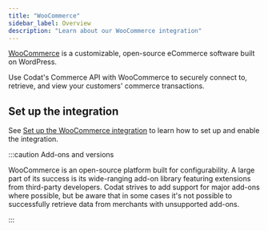 ```yaml
---
title: "WooCommerce"
sidebar_label: Overview
description: "Learn about our WooCommerce integration"
---
```


[WooCommerce](https://woocommerce.com/) is a customizable, open-source eCommerce software built on WordPress.

Use Codat's Commerce API with WooCommerce to securely connect to, retrieve, and view your customers' commerce transactions.

## Set up the integration

See [Set up the WooCommerce integration](/integrations/commerce/woocommerce/commerce-woocommerce-setup) to learn how to set up and enable the integration.

:::caution Add-ons and versions

WooCommerce is an open-source platform built for configurability. A large part of its success is its wide-ranging add-on library featuring extensions from third-party developers. Codat strives to add support for major add-ons where possible, but be aware that in some cases it's not possible to successfully retrieve data from merchants with unsupported add-ons.

:::
